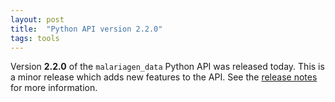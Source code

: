 ```yaml
---
layout: post
title:  "Python API version 2.2.0"
tags: tools
---
```


Version <strong>2.2.0</strong> of the `malariagen_data` Python API was
released today. This is a minor release which adds new features to the
API. See the [release
notes](https://github.com/malariagen/malariagen-data-python/releases/tag/v2.2.0)
for more information.
